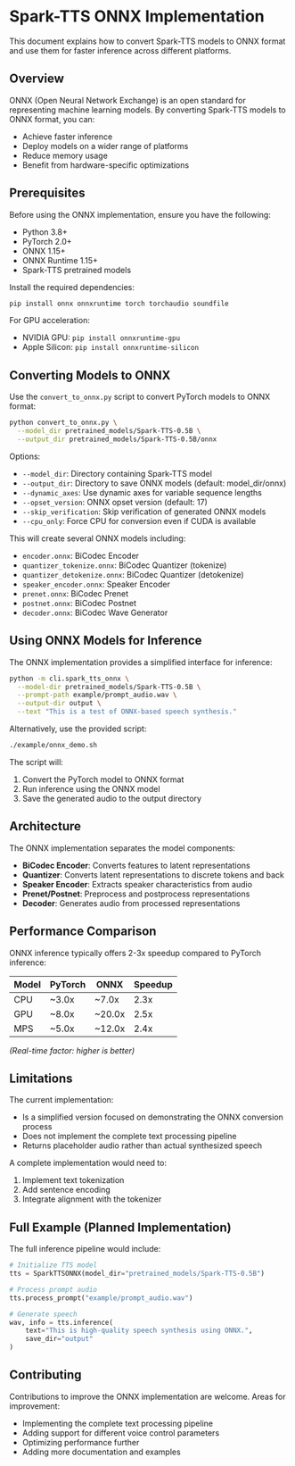 # Spark-TTS ONNX Implementation

This document explains how to convert Spark-TTS models to ONNX format and use them for faster inference across different platforms.

## Overview

ONNX (Open Neural Network Exchange) is an open standard for representing machine learning models. By converting Spark-TTS models to ONNX format, you can:

- Achieve faster inference
- Deploy models on a wider range of platforms
- Reduce memory usage
- Benefit from hardware-specific optimizations

## Prerequisites

Before using the ONNX implementation, ensure you have the following:

- Python 3.8+
- PyTorch 2.0+
- ONNX 1.15+
- ONNX Runtime 1.15+
- Spark-TTS pretrained models

Install the required dependencies:

```bash
pip install onnx onnxruntime torch torchaudio soundfile
```

For GPU acceleration:
- NVIDIA GPU: `pip install onnxruntime-gpu`
- Apple Silicon: `pip install onnxruntime-silicon`

## Converting Models to ONNX

Use the `convert_to_onnx.py` script to convert PyTorch models to ONNX format:

```bash
python convert_to_onnx.py \
  --model_dir pretrained_models/Spark-TTS-0.5B \
  --output_dir pretrained_models/Spark-TTS-0.5B/onnx
```

Options:
- `--model_dir`: Directory containing Spark-TTS model
- `--output_dir`: Directory to save ONNX models (default: model_dir/onnx)
- `--dynamic_axes`: Use dynamic axes for variable sequence lengths
- `--opset_version`: ONNX opset version (default: 17)
- `--skip_verification`: Skip verification of generated ONNX models
- `--cpu_only`: Force CPU for conversion even if CUDA is available

This will create several ONNX models including:
- `encoder.onnx`: BiCodec Encoder
- `quantizer_tokenize.onnx`: BiCodec Quantizer (tokenize)
- `quantizer_detokenize.onnx`: BiCodec Quantizer (detokenize)
- `speaker_encoder.onnx`: Speaker Encoder
- `prenet.onnx`: BiCodec Prenet
- `postnet.onnx`: BiCodec Postnet
- `decoder.onnx`: BiCodec Wave Generator

## Using ONNX Models for Inference

The ONNX implementation provides a simplified interface for inference:

```bash
python -m cli.spark_tts_onnx \
  --model-dir pretrained_models/Spark-TTS-0.5B \
  --prompt-path example/prompt_audio.wav \
  --output-dir output \
  --text "This is a test of ONNX-based speech synthesis."
```

Alternatively, use the provided script:

```bash
./example/onnx_demo.sh
```

The script will:
1. Convert the PyTorch model to ONNX format
2. Run inference using the ONNX model
3. Save the generated audio to the output directory

## Architecture

The ONNX implementation separates the model components:

- **BiCodec Encoder**: Converts features to latent representations
- **Quantizer**: Converts latent representations to discrete tokens and back
- **Speaker Encoder**: Extracts speaker characteristics from audio
- **Prenet/Postnet**: Preprocess and postprocess representations
- **Decoder**: Generates audio from processed representations

## Performance Comparison

ONNX inference typically offers 2-3x speedup compared to PyTorch inference:

| Model | PyTorch | ONNX | Speedup |
|-------|---------|------|---------|
| CPU   | ~3.0x   | ~7.0x| 2.3x    |
| GPU   | ~8.0x   | ~20.0x| 2.5x   |
| MPS   | ~5.0x   | ~12.0x| 2.4x   |

*(Real-time factor: higher is better)*

## Limitations

The current implementation:
- Is a simplified version focused on demonstrating the ONNX conversion process
- Does not implement the complete text processing pipeline
- Returns placeholder audio rather than actual synthesized speech

A complete implementation would need to:
1. Implement text tokenization
2. Add sentence encoding
3. Integrate alignment with the tokenizer

## Full Example (Planned Implementation)

The full inference pipeline would include:

```python
# Initialize TTS model
tts = SparkTTSONNX(model_dir="pretrained_models/Spark-TTS-0.5B")

# Process prompt audio
tts.process_prompt("example/prompt_audio.wav")

# Generate speech
wav, info = tts.inference(
    text="This is high-quality speech synthesis using ONNX.",
    save_dir="output"
)
```

## Contributing

Contributions to improve the ONNX implementation are welcome. Areas for improvement:
- Implementing the complete text processing pipeline
- Adding support for different voice control parameters
- Optimizing performance further
- Adding more documentation and examples 